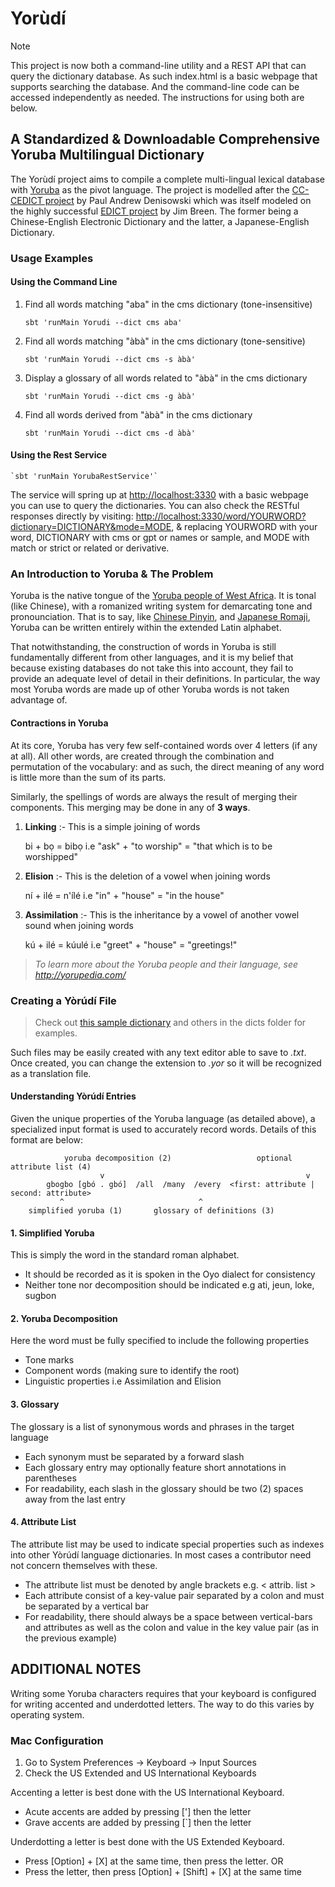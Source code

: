 # Yorùdí

> [!NOTE]
> This project is now both a command-line utility and a REST API that can query
> the dictionary database. As such index.html is a basic webpage that supports
> searching the database. And the command-line code can be accessed independently
> as needed. The instructions for using both are below.

## A Standardized & Downloadable Comprehensive Yoruba Multilingual Dictionary

The Yorùdí project aims to compile a complete multi-lingual lexical database
with [Yoruba](http://en.wikipedia.org/wiki/Yoruba_language)  as the pivot language.
The project is modelled after the [CC-CEDICT project](http://cc-cedict.org/wiki/)
by Paul Andrew Denisowski which was itself modeled on the highly successful
[EDICT project](http://www.csse.monash.edu.au/~jwb/edict.html) by Jim Breen. The
former being a Chinese-English Electronic Dictionary and the latter, a Japanese-English
Dictionary.

### Usage Examples

#### Using the Command Line

1. Find all words matching "aba" in the cms dictionary (tone-insensitive)

    `sbt 'runMain Yorudi --dict cms aba'`

2. Find all words matching "àbà" in the cms dictionary (tone-sensitive)

    `sbt 'runMain Yorudi --dict cms -s àbà'`

3. Display a glossary of all words related to "àbà" in the cms dictionary

    `sbt 'runMain Yorudi --dict cms -g àbà'`

4. Find all words derived from "àbà" in the cms dictionary

    `sbt 'runMain Yorudi --dict cms -d àbà'`

#### Using the Rest Service

    `sbt 'runMain YorubaRestService'`

The service will spring up at <http://localhost:3330> with a basic webpage you can
use to query the dictionaries. You can also check the RESTful responses directly
by visiting: <http://localhost:3330/word/YOURWORD?dictionary=DICTIONARY&mode=MODE>,
& replacing YOURWORD with your word, DICTIONARY with cms or gpt or names or sample, and
MODE with match or strict or related or derivative.

### An Introduction to Yoruba & The Problem

Yoruba is the native tongue of the [Yoruba people of West Africa](http://en.wikipedia.org/wiki/Yoruba_people).
It is tonal (like Chinese), with a romanized writing system for demarcating tone
and pronounciation. That is to say, like [Chinese Pinyin](http://en.wikipedia.org/wiki/Pinyin),
and [Japanese Romaji](https://en.wikipedia.org/wiki/Romanization_of_Japanese), Yoruba
can be written entirely within the extended Latin alphabet.

That notwithstanding, the construction of words in Yoruba is still fundamentally
different from other languages, and it is my belief that because existing
databases do not take this into account, they fail to provide an adequate
level of detail in their definitions. In particular, the way most Yoruba
words are made up of other Yoruba words is not taken advantage of.

#### Contractions in Yoruba

At its core, Yoruba has very few self-contained words over 4 letters (if any at all).
All other words, are created through the combination and permutation of the vocabulary:
and as such, the direct meaning of any word is little more than the sum of its parts.

Similarly, the spellings of words are always the result of merging their components.
This merging may be done in any of **3 ways**.

1. **Linking** :- This is a simple joining of words

    bi + bọ = bibọ i.e "ask" + "to worship" = "that which is to be worshipped"

2. **Elision** :- This is the deletion of a vowel when joining words

    ní + ilé = n'ílé i.e "in" + "house" = "in the house"

3. **Assimilation** :- This is the inheritance by a vowel of another vowel sound
when joining words

    kú + ilé = kúulé i.e "greet" + "house" = "greetings!"

> _To learn more about the Yoruba people and their language, see <http://yorupedia.com/>_

### Creating a Yòrúdí File

> Check out [this sample dictionary](https://github.com/mabogunje/yorudi/blob/master/dicts/sample.yor)
and others in the dicts folder for examples.

Such files may be easily created with any text editor able to save to _.txt_.
Once created, you can change the extension to _.yor_ so it will be recognized as
a translation file.

#### Understanding Yòrúdí Entries

Given the unique properties of the Yoruba language (as detailed above), a specialized
input format is used to accurately record words. Details of this format are below:

                yoruba decomposition (2)                   optional attribute list (4)
                        v                                             v
            gbogbo [gbó . gbó]  /all  /many  /every  <first: attribute | second: attribute>
               ^                              ^                       
        simplified yoruba (1)       glossary of definitions (3)

#### 1. Simplified Yoruba 

This is simply the word in the standard roman alphabet.

+ It should be recorded as it is spoken in the Oyo dialect for consistency
+ Neither tone nor decomposition should be indicated e.g ati, jeun, loke, sugbon

#### 2. Yoruba Decomposition

Here the word must be fully specified to include the following properties

+ Tone marks
+ Component words (making sure to identify the root)
+ Linguistic properties i.e  Assimilation and Elision

#### 3. Glossary

The glossary is a list of synonymous words and phrases in the target language

+ Each synonym must be separated by a forward slash
+ Each glossary entry may optionally feature short annotations in parentheses
+ For readability, each slash in the glossary should be two (2) spaces away from
the last entry

#### 4. Attribute List

The attribute list may be used to indicate special properties such as indexes
into other Yòrúdí language dictionaries.  In most cases a contributor need not
concern themselves with these.

+ The attribute list must be denoted by angle brackets e.g. < attrib. list >
+ Each attribute consist of a key-value pair separated by a colon and must be
separated by a vertical bar
+ For readability, there should always be a space between vertical-bars and attributes
as well as the colon and value in the key value pair (as in the previous example)

## ADDITIONAL NOTES

Writing some Yoruba characters requires that your keyboard is configured for writing
accented and underdotted letters. The way to do this varies by operating system.

### Mac Configuration

1. Go to System Preferences -> Keyboard -> Input Sources
2. Check the US Extended and US International Keyboards

Accenting a letter is best done with the US International Keyboard. 

* Acute accents are added by pressing ['] then the letter
* Grave accents are added by pressing [`] then the letter

Underdotting a letter is best done with the US Extended Keyboard.
* Press [Option] + [X] at the same time, then press the letter. 
                      OR
* Press the letter, then press [Option] + [Shift] + [X] at the same time
